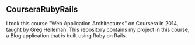 ## CourseraRubyRails
I took this course "Web Application Architectures" on Coursera in 2014, taught by Greg Heileman. This repository contains my project in this course, a Blog application that is built using Ruby on Rails.
